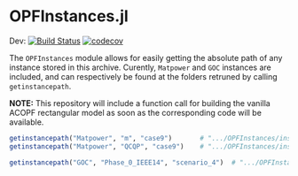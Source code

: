 # OPFInstances.jl

Dev:
[![Build Status](https://travis-ci.org/JulieSliwak/OPFInstances.jl.svg?branch=master)](https://travis-ci.org/JulieSliwak/OPFInstances.jl)
[![codecov](https://codecov.io/gh/JulieSliwak/OPFInstances.jl/branch/master/graph/badge.svg)](https://codecov.io/gh/JulieSliwak/OPFInstances.jl)

The `OPFInstances` module allows for easily getting the absolute path of any instance stored in this archive. Curently, `Matpower` and `GOC` instances are included, and can respectively be found at the folders retruned by calling `getinstancepath`.

**NOTE:** This repository will include a function call for building the vanilla ACOPF rectangular model as soon as the corresponding code will be available.

```julia
getinstancepath("Matpower", "m", "case9")       # ".../OPFInstances/instances/data_Matpower/matpower/case9.m"
getinstancepath("Matpower", "QCQP", "case9")    # ".../OPFInstances/instances/data_Matpower/matpower_QCQP/case9.dat"

getinstancepath("GOC", "Phase_0_IEEE14", "scenario_4")  # ".../OPFInstances/instances/data_GOC/Phase_0_IEEE_14/scenario_4"
```
